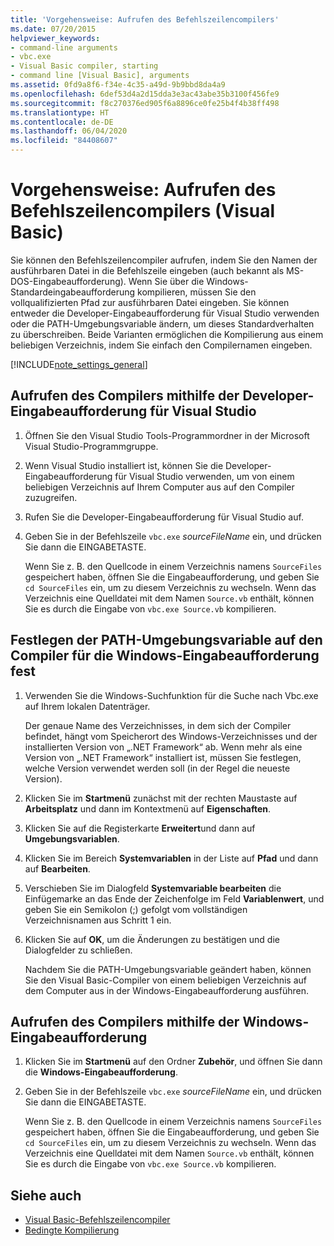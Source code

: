 ```yaml
---
title: 'Vorgehensweise: Aufrufen des Befehlszeilencompilers'
ms.date: 07/20/2015
helpviewer_keywords:
- command-line arguments
- vbc.exe
- Visual Basic compiler, starting
- command line [Visual Basic], arguments
ms.assetid: 0fd9a8f6-f34e-4c35-a49d-9b9bbd8da4a9
ms.openlocfilehash: 6def53d4a2d15dda3e3ac43abe35b3100f456fe9
ms.sourcegitcommit: f8c270376ed905f6a8896ce0fe25b4f4b38ff498
ms.translationtype: HT
ms.contentlocale: de-DE
ms.lasthandoff: 06/04/2020
ms.locfileid: "84408607"
---
```

# <a name="how-to-invoke-the-command-line-compiler-visual-basic"></a>Vorgehensweise: Aufrufen des Befehlszeilencompilers (Visual Basic)

Sie können den Befehlszeilencompiler aufrufen, indem Sie den Namen der ausführbaren Datei in die Befehlszeile eingeben (auch bekannt als MS-DOS-Eingabeaufforderung). Wenn Sie über die Windows-Standardeingabeaufforderung kompilieren, müssen Sie den vollqualifizierten Pfad zur ausführbaren Datei eingeben. Sie können entweder die Developer-Eingabeaufforderung für Visual Studio verwenden oder die PATH-Umgebungsvariable ändern, um dieses Standardverhalten zu überschreiben. Beide Varianten ermöglichen die Kompilierung aus einem beliebigen Verzeichnis, indem Sie einfach den Compilernamen eingeben.

[!INCLUDE[note_settings_general](~/includes/note-settings-general-md.md)]

## <a name="to-invoke-the-compiler-using-the-developer-command-prompt-for-visual-studio"></a>Aufrufen des Compilers mithilfe der Developer-Eingabeaufforderung für Visual Studio

1. Öffnen Sie den Visual Studio Tools-Programmordner in der Microsoft Visual Studio-Programmgruppe.

2. Wenn Visual Studio installiert ist, können Sie die Developer-Eingabeaufforderung für Visual Studio verwenden, um von einem beliebigen Verzeichnis auf Ihrem Computer aus auf den Compiler zuzugreifen.

3. Rufen Sie die Developer-Eingabeaufforderung für Visual Studio auf.

4. Geben Sie in der Befehlszeile `vbc.exe` *sourceFileName* ein, und drücken Sie dann die EINGABETASTE.

    Wenn Sie z. B. den Quellcode in einem Verzeichnis namens `SourceFiles` gespeichert haben, öffnen Sie die Eingabeaufforderung, und geben Sie `cd SourceFiles` ein, um zu diesem Verzeichnis zu wechseln. Wenn das Verzeichnis eine Quelldatei mit dem Namen `Source.vb` enthält, können Sie es durch die Eingabe von `vbc.exe Source.vb` kompilieren.

## <a name="to-set-the-path-environment-variable-to-the-compiler-for-the-windows-command-prompt"></a>Festlegen der PATH-Umgebungsvariable auf den Compiler für die Windows-Eingabeaufforderung fest

1. Verwenden Sie die Windows-Suchfunktion für die Suche nach Vbc.exe auf Ihrem lokalen Datenträger.

    Der genaue Name des Verzeichnisses, in dem sich der Compiler befindet, hängt vom Speicherort des Windows-Verzeichnisses und der installierten Version von „.NET Framework“ ab. Wenn mehr als eine Version von „.NET Framework“ installiert ist, müssen Sie festlegen, welche Version verwendet werden soll (in der Regel die neueste Version).

2. Klicken Sie im **Startmenü** zunächst mit der rechten Maustaste auf **Arbeitsplatz** und dann im Kontextmenü auf **Eigenschaften**.

3. Klicken Sie auf die Registerkarte **Erweitert**und dann auf **Umgebungsvariablen**.

4. Klicken Sie im Bereich **Systemvariablen** in der Liste auf **Pfad** und dann auf **Bearbeiten**.

5. Verschieben Sie im Dialogfeld **Systemvariable bearbeiten** die Einfügemarke an das Ende der Zeichenfolge im Feld **Variablenwert**, und geben Sie ein Semikolon (;) gefolgt vom vollständigen Verzeichnisnamen aus Schritt 1 ein.

6. Klicken Sie auf **OK**, um die Änderungen zu bestätigen und die Dialogfelder zu schließen.

     Nachdem Sie die PATH-Umgebungsvariable geändert haben, können Sie den Visual Basic-Compiler von einem beliebigen Verzeichnis auf dem Computer aus in der Windows-Eingabeaufforderung ausführen.

## <a name="to-invoke-the-compiler-using-the-windows-command-prompt"></a>Aufrufen des Compilers mithilfe der Windows-Eingabeaufforderung

1. Klicken Sie im **Startmenü** auf den Ordner **Zubehör**, und öffnen Sie dann die **Windows-Eingabeaufforderung**.

2. Geben Sie in der Befehlszeile `vbc.exe` *sourceFileName* ein, und drücken Sie dann die EINGABETASTE.

     Wenn Sie z. B. den Quellcode in einem Verzeichnis namens `SourceFiles` gespeichert haben, öffnen Sie die Eingabeaufforderung, und geben Sie `cd SourceFiles` ein, um zu diesem Verzeichnis zu wechseln. Wenn das Verzeichnis eine Quelldatei mit dem Namen `Source.vb` enthält, können Sie es durch die Eingabe von `vbc.exe Source.vb` kompilieren.

## <a name="see-also"></a>Siehe auch

- [Visual Basic-Befehlszeilencompiler](index.md)
- [Bedingte Kompilierung](../../programming-guide/program-structure/conditional-compilation.md)
